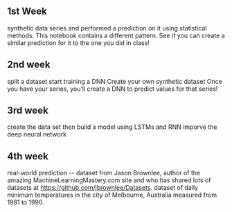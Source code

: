 ## 1st Week
synthetic data series and performed a prediction on it using statistical methods. This notebook contains a different pattern. See if you can create a similar prediction for it to the one you did in class!

## 2nd week

split a dataset
start training a DNN
Create your own synthetic dataset
Once you have your series, you’ll create a DNN to predict values for that series!


## 3rd week

create the data set then build a model using LSTMs and RNN imporve the deep neural network

## 4th week 

real-world prediction --  dataset from Jason Brownlee, author of the amazing MachineLearningMastery.com site and who has shared lots of datasets at https://github.com/jbrownlee/Datasets.
dataset of daily minimum temperatures in the city of Melbourne, Australia measured from 1981 to 1990.
